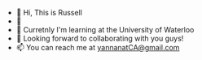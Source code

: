 - 👋 Hi, This is Russell
- 👀 
- 🌱 Curretnly I'm learning at the University of Waterloo
- 💞️ Looking forward to collaborating with you guys!
- 📫 You can reach me at yannanatCA@gmail.com

<!---
RussellatCA21/RussellatCA21 is a ✨ special ✨ repository because its `README.md` (this file) appears on your GitHub profile.
You can click the Preview link to take a look at your changes.
--->
